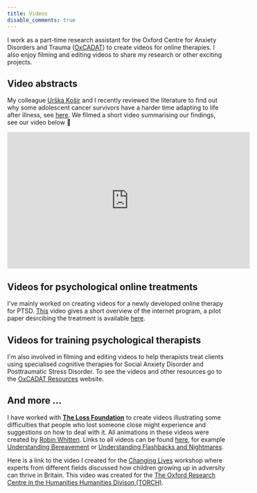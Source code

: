```yaml
---
title: Videos
disable_comments: true
---
```


I work as a part-time research assistant for the Oxford Centre for Anxiety Disorders and Trauma ([OxCADAT](https://www.psy.ox.ac.uk/research/oxford-centre-for-anxiety-disorders-and-trauma)) to create videos for online therapies. 
I also enjoy filming and editing videos to share my research or other exciting projects.

## Video abstracts

My colleague [Urška Košir](https://twitter.com/UrskaKosir) and I recently reviewed the literature to find out why some adolescent cancer survivors have a harder time adapting to life after illness, see [here](https://onlinelibrary.wiley.com/doi/full/10.1002/cnr2.1168).
We filmed a short video summarising our findings, see our video below :movie_camera:

<iframe width="560" height="315" src="https://www.youtube.com/embed/4SBjIkFNAGQ" frameborder="0" allow="accelerometer; autoplay; encrypted-media; gyroscope; picture-in-picture" allowfullscreen></iframe>

## Videos for psychological online treatments

I've mainly worked on creating videos for a newly developed online therapy for PTSD.
[This](https://www.youtube.com/watch?v=SE_CIynHlbI&feature=emb_title) video gives a short overview of the internet program, a pilot paper desrcibing the treatment is available [here](https://www.tandfonline.com/doi/abs/10.3402/ejpt.v7.31019?needAccess=true#).

## Videos for training psychological therapists

I'm also involved in filming and editing videos to help therapists treat clients using specialised cognitive therapies for Social Anxiety Disorder and Posttraumatic Stress Disorder.
To see the videos and other resources go to the [OxCADAT Resources](https://oxcadatresources.com/) website.

## And more ...

I have worked with **[The Loss Foundation](https://www.thelossfoundation.org/)** to create videos illustrating some difficulties that people who lost someone close might experience and suggestions on how to deal with it.
All animations in these videos were created by [Robin Whitten](http://robinwhitten.co.uk/).
Links to all videos can be found [here](https://www.thelossfoundation.org/services/understanding-bereavement/), for example [Understanding Bereavement](https://www.youtube.com/watch?v=3K0xarOS6iA&feature=emb_title) or [Understanding Flashbacks and Nightmares](https://www.youtube.com/watch?time_continue=1&v=YNsPABfXlGQ&feature=emb_logo).

Here is a link to the video I created for the [Changing Lives](https://www.youtube.com/watch?v=DgIbg_qu4m4&feature=emb_title) workshop where experts from different fields discussed how children growing up in adversity can thrive in Britain.
This video was created for the [The Oxford Research Centre in the Humanities Humanities Divison (TORCH)](https://www.torch.ox.ac.uk/). 
